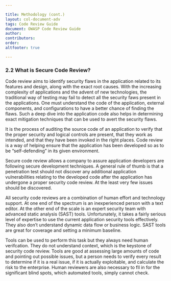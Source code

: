 ```yaml
---

title: Methodology (cont.)
layout: col-document-adv
tags: Code Review Guide
document: OWASP Code Review Guide
author:
contributors:
order: 
altfooter: true

---
```


### 2.2 What is Secure Code Review?

Code review aims to identify security flaws in the application related to its features and design, along with the
exact root causes. With the increasing complexity of applications and the advent of new technologies, the
traditional way of testing may fail to detect all the security faws present in the applications. One must understand the code of the application, external components, and configurations to have a better chance of finding the flaws. Such a deep dive into the application code also helps in determining exact mitigation techniques
that can be used to avert the security flaws.

It is the process of auditing the source code of an application to verify that the proper security and logical
controls are present, that they work as intended, and that they have been invoked in the right places. Code
review is a way of helping ensure that the application has been developed so as to be “self-defending” in its
given environment.

Secure code review allows a company to assure application developers are following secure development
techniques. A general rule of thumb is that a penetration test should not discover any additional application
vulnerabilities relating to the developed code after the application has undergone a proper security code
review. At the least very few issues should be discovered.

All security code reviews are a combination of human effort and technology support. At one end of the spectrum is an inexperienced person with a text editor. At the other end of the scale is an expert security team with advanced static analysis (SAST) tools. Unfortunately, it takes a fairly serious level of expertise to use the current
application security tools effectively. They also don’t understand dynamic data flow or business logic. SAST
tools are great for coverage and setting a minimum baseline.

Tools can be used to perform this task but they always need human verifcation. They do not understand
context, which is the keystone of security code review. Tools are good at assessing large amounts of code and
pointing out possible issues, but a person needs to verify every result to determine if it is a real issue, if it is
actually exploitable, and calculate the risk to the enterprise. Human reviewers are also necessary to fll in for
the significant blind spots, which automated tools, simply cannot check.
